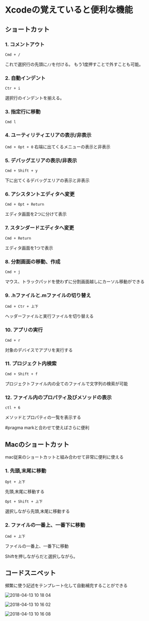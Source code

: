 # Xcodeの覚えていると便利な機能
## ショートカット
### 1. コメントアウト
`Cmd + /`

これで選択行の先頭に`//`を付ける。
もう1度押すことで外すことも可能。


### 2. 自動インデント
`Ctr + i`

選択行のインデントを揃える。

### 3. 指定行に移動
`Cmd l`

### 4. ユーティリティエリアの表示/非表示
`Cmd + Opt + 0`
右端に出てくるメニューの表示と非表示

### 5. デバッグエリアの表示/非表示
`Cmd + Shift + y`

下に出てくるデバッグエリアの表示と非表示

### 6. アシスタントエディタへ変更
`Cmd + Opt + Return`

エディタ画面を2つに分けて表示

### 7. スタンダードエディタへ変更
`Cmd + Return`

エディタ画面を1つで表示

### 8. 分割画面の移動、作成
`Cmd + j`

マウス、トラックパッドを使わずに分割画面越しにカーソル移動ができる

### 9. .hファイルと.mファイルの切り替え
`Cmd + Ctr + 上下`

ヘッダーファイルと実行ファイルを切り替える

### 10. アプリの実行
`Cmd + r`

対象のデバイスでアプリを実行する

### 11. プロジェクト内検索
`Cmd + Shift + f`

プロジェクトファイル内の全てのファイルで文字列の検索が可能

### 12. ファイル内のプロパティ及びメソッドの表示
`ctl + 6`

メソッドとプロパティの一覧を表示する

#pragma markと合わせて使えばさらに便利

## Macのショートカット
mac従来のショートカットと組み合わせて非常に便利に使える
### 1. 先頭,末尾に移動
`Opt + 上下`

先頭,末尾に移動する

`Opt + Shift + 上下`

選択しながら先頭,末尾に移動する

### 2. ファイルの一番上、一番下に移動
`Cmd + 上下`

ファイルの一番上、一番下に移動

Shiftを押しながらだと選択しながら。

## コードスニペット
頻繁に使う記述をテンプレート化して自動補完することができる

![2018-04-13 10 18 04](https://user-images.githubusercontent.com/28851703/38712013-ff9a8e50-3f03-11e8-8e54-8ffd3f87bbf4.png)


![2018-04-13 10 16 02](https://user-images.githubusercontent.com/28851703/38711991-d9b7ad30-3f03-11e8-8c90-b20d8ba5677b.png)

![2018-04-13 10 16 08](https://user-images.githubusercontent.com/28851703/38711992-d9dc0ac2-3f03-11e8-8035-5b94f87ebfea.png)


